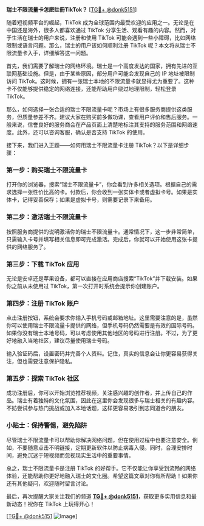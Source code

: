 **瑞士不限流量卡怎麽註冊TikTok？** [[TG💪+ @donk5151](https://t.me/s/donk5151)]

随着短视频平台的崛起，TikTok 成为全球范围内最受欢迎的应用之一。无论是在中国还是海外，很多人都喜欢通过 TikTok 分享生活、观看有趣的内容。然而，对于生活在瑞士的用户来说，注册和使用 TikTok 可能会遇到一些小障碍，比如网络限制或语言问题。那么，瑞士的用户该如何顺利注册 TikTok 呢？本文将从瑞士不限流量卡入手，详细解答这一问题。

首先，我们需要了解瑞士的网络环境。瑞士是一个高度发达的国家，拥有先进的互联网基础设施。但是，由于某些原因，部分用户可能会发现自己的 IP 地址被限制访问 TikTok。这时候，拥有一张瑞士本地的不限流量卡就显得尤为重要了。这种卡不仅能够提供稳定的网络连接，还能帮助用户绕过地理限制，轻松登录 TikTok。

那么，如何选择一张合适的瑞士不限流量卡呢？市场上有很多服务商提供这类服务，但质量参差不齐。建议大家在购买前多做功课，查看用户评价和售后服务。一般来说，信誉良好的服务商会在产品页面上清楚地标注其支持的服务范围和网络速度。此外，还可以咨询客服，确认是否支持 TikTok 的使用。

接下来，我们进入正题——如何用瑞士不限流量卡注册 TikTok？以下是详细步骤：

### 第一步：购买瑞士不限流量卡

打开你的浏览器，搜索“瑞士不限流量卡”，你会看到许多相关选项。根据自己的需求选择一张性价比高的卡。付款后，你会收到一张实体卡或者虚拟卡号。如果是实体卡，记得妥善保存；如果是虚拟卡号，则需要记录下来备用。

### 第二步：激活瑞士不限流量卡

按照服务商提供的说明激活你的瑞士不限流量卡。通常情况下，这一步非常简单，只需输入卡号并填写相关信息即可完成激活。完成后，你就可以开始使用这张卡提供的网络服务了。

### 第三步：下载 TikTok 应用

无论是安卓还是苹果设备，都可以直接在应用商店搜索“TikTok”并下载安装。如果你之前从未使用过 TikTok，第一次打开时系统会提示你创建账户。

### 第四步：注册 TikTok 账户

点击注册按钮，系统会要求你输入手机号码或邮箱地址。这里需要注意的是，虽然你可以使用瑞士不限流量卡提供的网络，但手机号码仍然需要是有效的国际号码。如果你没有瑞士本地号码，可以考虑使用其他地区的号码进行注册。不过，为了更好地融入当地社区，建议尽量使用瑞士号码。

输入验证码后，设置密码并完善个人资料。记住，真实的信息会让你更容易获得关注，但也需要注意保护隐私。

### 第五步：探索 TikTok 社区

成功注册后，你可以开始浏览推荐视频，关注感兴趣的创作者，并上传自己的作品。瑞士有着独特的文化氛围，因此在这里你会发现很多与瑞士相关的有趣内容。不妨尝试参与热门挑战或加入本地话题，这样更容易吸引到志同道合的朋友。

### 小贴士：保持警惕，避免陷阱

尽管瑞士不限流量卡可以帮助你解决网络问题，但在使用过程中也要注意安全。例如，不要随意点击不明链接，定期更新软件以防止病毒入侵。同时，合理安排时间，避免沉迷于短视频而忽视现实生活中的重要事情。

总之，瑞士不限流量卡是注册 TikTok 的好帮手。它不仅能让你享受到流畅的网络体验，还能帮助你更好地融入瑞士的文化圈。希望这篇文章对你有所帮助！如果你还有其他疑问，欢迎随时留言讨论。

最后，再次提醒大家关注我们的频道 **[TG💪+ @donk5151](https://t.me/s/donk5151)**，获取更多实用信息和最新动态！祝你在 TikTok 上玩得开心！

[[TG💪+ @donk5151](https://t.me/s/donk5151) ![Image](https://i.postimg.cc/rwNCRYN7/Snipaste-2025-04-30-17-27-05.png)]